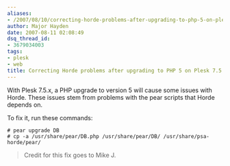 ```yaml
---
aliases:
- /2007/08/10/correcting-horde-problems-after-upgrading-to-php-5-on-plesk-75x/
author: Major Hayden
date: 2007-08-11 02:08:49
dsq_thread_id:
- 3679034003
tags:
- plesk
- web
title: Correcting Horde problems after upgrading to PHP 5 on Plesk 7.5.x
---
```


With Plesk 7.5.x, a PHP upgrade to version 5 will cause some issues with Horde. These issues stem from problems with the pear scripts that Horde depends on.

To fix it, run these commands:

```
# pear upgrade DB
# cp -a /usr/share/pear/DB.php /usr/share/pear/DB/ /usr/share/psa-horde/pear/
```

> Credit for this fix goes to Mike J.